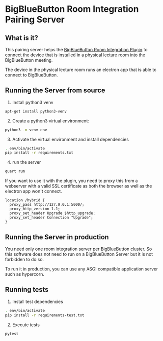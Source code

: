# BigBlueButton Room Integration Pairing Server

## What is it?

This pairing server helps the [BigBlueButton Room Integration Plugin](https://github.com/bigbluebutton/bigbluebutton-room-media-connector) to connect the device that is installed in a physical lecture room into the BigBlueButton meeting.

The device in the physical lecture room runs an electron app that is able to connect to BigBlueButton.

## Running the Server from source

1. Install python3 venv

```bash
apt-get install python3-venv
```

2. Create a python3 virtual environment:

```bash
python3 -m venv env
```

3. Activate the virtual environment and install dependencies

```bash
. env/bin/activate
pip install -r requirements.txt
```

4. run the server
```bash
quart run
```

If you want to use it with the plugin, you need to proxy this from a webserver with a valid SSL certificate as both the browser as well as the electron app won't connect.

```nginx
location /hybrid {
  proxy_pass http://127.0.0.1:5000/;
  proxy_http_version 1.1;
  proxy_set_header Upgrade $http_upgrade;
  proxy_set_header Connection "Upgrade";
}
```

## Running the Server in production

You need only one room integration server per BigBlueButton cluster. So this software does not need to run on a BigBlueButton Server but it is not forbidden to do so.

To run it in production, you can use any ASGI compatible application server such as hypercorn.

## Running tests

1. Install test dependencies
```bash
. env/bin/activate
pip install -r requirements-test.txt
```
2. Execute tests
```bash
pytest
```

